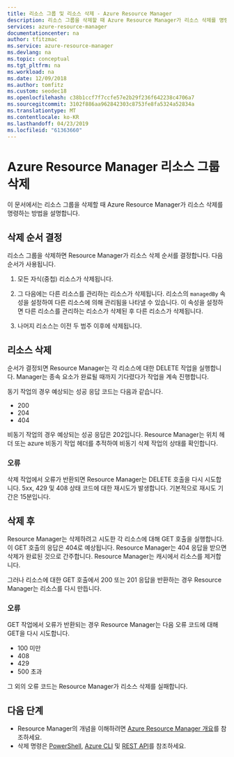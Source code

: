 ```yaml
---
title: 리소스 그룹 및 리소스 삭제 - Azure Resource Manager
description: 리소스 그룹을 삭제할 때 Azure Resource Manager가 리소스 삭제를 명령하는 방법을 설명합니다. 응답 코드 및 Resource Manager가 응답 코드를 처리하여 삭제 성공 여부를 확인하는 방법을 설명합니다.
services: azure-resource-manager
documentationcenter: na
author: tfitzmac
ms.service: azure-resource-manager
ms.devlang: na
ms.topic: conceptual
ms.tgt_pltfrm: na
ms.workload: na
ms.date: 12/09/2018
ms.author: tomfitz
ms.custom: seodec18
ms.openlocfilehash: c38b1ccf7f7ccfe57e2b29f236f642238c4706a7
ms.sourcegitcommit: 3102f886aa962842303c8753fe8fa5324a52834a
ms.translationtype: MT
ms.contentlocale: ko-KR
ms.lasthandoff: 04/23/2019
ms.locfileid: "61363660"
---
```

# <a name="azure-resource-manager-resource-group-deletion"></a>Azure Resource Manager 리소스 그룹 삭제

이 문서에서는 리소스 그룹을 삭제할 때 Azure Resource Manager가 리소스 삭제를 명령하는 방법을 설명합니다.

## <a name="determine-order-of-deletion"></a>삭제 순서 결정

리소스 그룹을 삭제하면 Resource Manager가 리소스 삭제 순서를 결정합니다. 다음 순서가 사용됩니다.

1. 모든 자식(중첩) 리소스가 삭제됩니다.

2. 그 다음에는 다른 리소스를 관리하는 리소스가 삭제됩니다. 리소스의 `managedBy` 속성을 설정하여 다른 리소스에 의해 관리됨을 나타낼 수 있습니다. 이 속성을 설정하면 다른 리소스를 관리하는 리소스가 삭제된 후 다른 리소스가 삭제됩니다.

3. 나머지 리소스는 이전 두 범주 이후에 삭제됩니다.

## <a name="resource-deletion"></a>리소스 삭제

순서가 결정되면 Resource Manager는 각 리소스에 대한 DELETE 작업을 실행합니다. Manager는 종속 요소가 완료될 때까지 기다렸다가 작업을 계속 진행합니다.

동기 작업의 경우 예상되는 성공 응답 코드는 다음과 같습니다.

* 200
* 204
* 404

비동기 작업의 경우 예상되는 성공 응답은 202입니다. Resource Manager는 위치 헤더 또는 azure 비동기 작업 헤더를 추적하여 비동기 삭제 작업의 상태를 확인합니다.
  
### <a name="errors"></a>오류

삭제 작업에서 오류가 반환되면 Resource Manager는 DELETE 호출을 다시 시도합니다. 5xx, 429 및 408 상태 코드에 대한 재시도가 발생합니다. 기본적으로 재시도 기간은 15분입니다.

## <a name="after-deletion"></a>삭제 후

Resource Manager는 삭제하려고 시도한 각 리소스에 대해 GET 호출을 실행합니다. 이 GET 호출의 응답은 404로 예상됩니다. Resource Manager는 404 응답을 받으면 삭제가 완료된 것으로 간주합니다. Resource Manager는 캐시에서 리소스를 제거합니다.

그러나 리소스에 대한 GET 호출에서 200 또는 201 응답을 반환하는 경우 Resource Manager는 리소스를 다시 만듭니다.

### <a name="errors"></a>오류

GET 작업에서 오류가 반환되는 경우 Resource Manager는 다음 오류 코드에 대해 GET을 다시 시도합니다.

* 100 미만
* 408
* 429
* 500 초과

그 외의 오류 코드는 Resource Manager가 리소스 삭제를 실패합니다.

## <a name="next-steps"></a>다음 단계

* Resource Manager의 개념을 이해하려면 [Azure Resource Manager 개요](resource-group-overview.md)를 참조하세요.
* 삭제 명령은 [PowerShell](/powershell/module/az.resources/Remove-AzResourceGroup), [Azure CLI](/cli/azure/group?view=azure-cli-latest#az-group-delete) 및 [REST API](/rest/api/resources/resourcegroups/delete)를 참조하세요.

